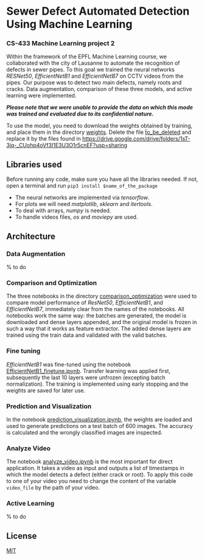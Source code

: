 # Sewer Defect Automated Detection Using Machine Learning
### CS-433 Machine Learning project 2

Within the framework of the EPFL Machine Learning course, we collaborated
with the city of Lausanne to automate the recognition of defects in
sewer pipes. To this goal we trained the neural networks _RESNet50_,
_EfficientNetB1_ and _EfficientNetB7_ on CCTV videos from the pipes. Our
purpose was to detect two main defects, namely roots and cracks.
Data augmentation, comparison of these three models, and active 
learning were implemented.

___Please note that we were unable to provide the data on which this mode
was trained and evaluated due to its confidential nature.___

To use the model, you need to download the weights obtained by 
training, and place them in the directory [weights](weights).
Delete the file [ẗo_be_deleted](weights/to_be_deleted.md)  and
replace it by the files found in 
https://drive.google.com/drive/folders/1sT-3jq-_CUohp4oVf3I1E3U3O1r5cnEF?usp=sharing

## Libraries used

Before running any code, make sure you have all the libraries needed.
If not, open a terminal and run
`pip3 install $name_of_the_package`

* The neural networks are implemented via _tensorflow_.
* For plots we will need _matplotlib_, _sklearn_ and _itertools_.
* To deal with arrays, _numpy_ is needed.
* To handle videos files, _os_ and _moviepy_ are used.

## Architecture

### Data Augmentation

% to do

### Comparison and Optimization

The three notebooks in the directory
[comparison_optimization](comparison_optimization) were used
to compare model performance of _ResNet50_, _EfficientNetB1_,
and _EfficientNetB7_, immediately clear from the names of the notebooks.
All notebooks work the same way: the batches are generated, the model is
downloaded and dense layers appended, and the original model is frozen
in such a way that it works as feature extractor. The added dense layers
are trained using the train data and validated with the valid batches.

### Fine tuning

_EfficientNetB1_ was fine-tuned using the notebook
[EfficientNetB1_finetune.ipynb](EfficientNetB1_finetune.ipynb).
Transfer learning was applied first, subsequently the last
10 layers were unfrozen (excepting batch normalization).
The training is implemented using early stopping and
the weights are saved for later use.

### Prediction and Visualization

In the notebook
[prediction_visualization.ipynb](prediction_visualization.ipynb),
the weights are loaded and used to generate predictions
on a test batch of 600 images. The accuracy is calculated and the
wrongly classified images are inspected.

### Analyze Video 

The notebook [analyze_video.ipynb](analyze_video.ipynb) is the most
important for direct application. It takes a video as input and
outputs a list of timestamps in which the model detects a defect
(either crack or root). To apply this code to one of your video
you need to change the content of the variable
`video_file` by the path of your video.

### Active Learning

% to do

## License

[MIT](LICENSE)

